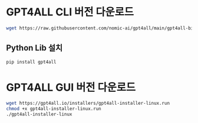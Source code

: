 # GPT4ALL CLI 버전 다운로드
```bash
wget https://raw.githubusercontent.com/nomic-ai/gpt4all/main/gpt4all-bindings/cli/app.py
```

## Python Lib 설치
```bash
pip install gpt4all
```

# GPT4ALL GUI 버전 다운로드
```bash
wget https://gpt4all.io/installers/gpt4all-installer-linux.run
chmod +x gpt4all-installer-linux.run
./gpt4all-installer-linux
```

